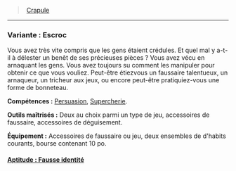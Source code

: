 ﻿> [Crapule](hd_background_crapule.md)

---

### Variante : Escroc

Vous avez très vite compris que les gens étaient crédules. Et quel mal y a-t-il à délester un benêt de ses précieuses pièces ? Vous avez vécu en arnaquant les gens. Vous avez toujours su comment les manipuler pour obtenir ce que vous vouliez. Peut-être étiezvous un faussaire talentueux, un arnaqueur, un tricheur aux jeux, ou encore peut-être pratiquiez-vous une forme de bonneteau.

**Compétences :** [Persuasion](hd_abilities_charisma_persuasion.md), [Supercherie](hd_abilities_charisma_supercherie.md).

**Outils maîtrisés :** Deux au choix parmi un type de jeu, accessoires de faussaire, accessoires de déguisement.

**Équipement :** Accessoires de faussaire ou jeu, deux ensembles de d'habits courants, bourse contenant 10 po.



#### [Aptitude : Fausse identité](hd_background_crapule_aptitude_fausse_identite.md)

